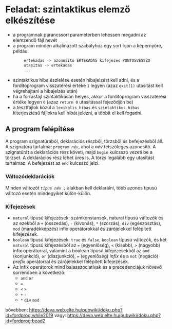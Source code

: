 # Feladat: szintaktikus elemző elkészítése

- a programnak parancssori paraméterben lehessen megadni az elemzendő fájl nevét
- a program minden alkalmazott szabályhoz egy sort írjon a képernyőre, például
````lex
        ertekadas -> azonosito ERTEKADAS kifejezes PONTOSVESSZO
        utasitas -> ertekadas
        ...
````
- szintaktikus hiba észlelése esetén hibajelzést kell adni, és a fordítóprogram visszatérési értéke `1` legyen (azaz `exit(1)` utasítást kell végrehajtani a hibajelzés után)
- ha a forrásfájl szintaktikusan helyes, akkor a fordítóprogram visszatérési értéke legyen `0` (azaz `return 0` utasítással fejeződjön be)
- a tesztfájlok közül a `lexikalis_hibas` és `szintaktikus_hibas` kiterjesztésű fájlokra kell hibát jelezni, a többit el kell fogadni.

## A program felépítése

A program szignatúrából, deklarációs részből, törzsből és befejezésből áll. A szignatúra tartalma: `program `*`név`*, ahol a *név* tetszőleges azonosító. A szignatúrát a deklarációs rész követi, majd `begin` kulcsszó vezeti be a törzset. A deklarációs rész lehet üres is. A törzs legalább egy utasítást tartalmaz. A befejezést az `end` kulcsszó jelzi.

### Változódeklarációk

Minden változót *`típus név ;`* alakban kell deklarálni, több azonos típusú változó esetén mindegyiket külön-külön.

### Kifejezések
- `natural` típusú kifejezések: számkonstansok, natural típusú változók és az ezekből a `+` (összedás), `-` (kivonás), `*` (szorzás), `div` (egészosztás), `mod` (maradékképzés) infix operátorokkal és zárójelekkel felépített kifejezések.
- `boolean` típusú kifejezések: `true` és `false`, `boolean` típusú változók, és két `natural` típusú kifejezésből az `=` (egyenlőség), `<` (kisebb), `>` (nagyobb) infix operátorral, valamint a boolean típusú kifejezésekből az `and` (konjunkció), `or` (diszjunkció), `=` (egyenlőség) *infix* és a `not` (negáció) *prefix* operátorral és zárójelekkel felépített kifejezések.
- Az infix operátorok mind balasszociatívak és a precedenciájuk növevő sorrendben a következő:
  - `and` `or`
  - `=`
  - `<` `>`
  - `+` `-`
  - `*` `div` `mod`

bővebben: https://deva.web.elte.hu/pubwiki/doku.php?id=fordprog:while2019
vagy: https://deva.web.elte.hu/pubwiki/doku.php?id=fordprog:bead2
